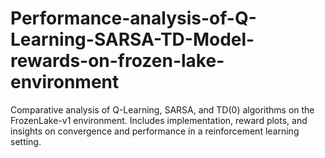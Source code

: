 # Performance-analysis-of-Q-Learning-SARSA-TD-Model-rewards-on-frozen-lake-environment
Comparative analysis of Q-Learning, SARSA, and TD(0) algorithms on the FrozenLake-v1 environment. Includes implementation, reward plots, and insights on convergence and performance in a reinforcement learning setting.
